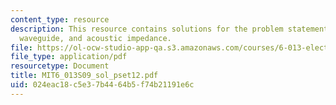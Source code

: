 ```yaml
---
content_type: resource
description: This resource contains solutions for the problem statements related to
  waveguide, and acoustic impedance.
file: https://ol-ocw-studio-app-qa.s3.amazonaws.com/courses/6-013-electromagnetics-and-applications-spring-2009/024eac18c5e37b4464b5f74b21191e6c_MIT6_013S09_sol_pset12.pdf
file_type: application/pdf
resourcetype: Document
title: MIT6_013S09_sol_pset12.pdf
uid: 024eac18-c5e3-7b44-64b5-f74b21191e6c
---
```

